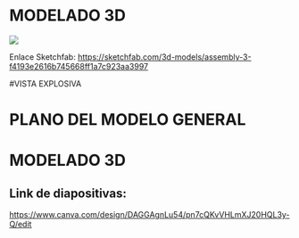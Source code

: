 # MODELADO 3D
![](https://github.com/BrunoXIII-Gav/FDD_1/blob/main/Archivos_de_FDD/Imagenes/imagenes_entregable5/2.png)



Enlace Sketchfab: https://sketchfab.com/3d-models/assembly-3-f4193e2616b745668ff1a7c923aa3997

#VISTA EXPLOSIVA
# PLANO DEL MODELO GENERAL
# MODELADO 3D



## Link de diapositivas: 
https://www.canva.com/design/DAGGAgnLu54/pn7cQKvVHLmXJ20HQL3y-Q/edit
